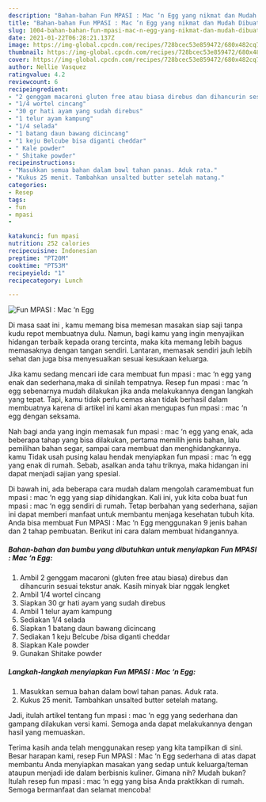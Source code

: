 ```yaml
---
description: "Bahan-bahan Fun MPASI : Mac ‘n Egg yang nikmat dan Mudah Dibuat"
title: "Bahan-bahan Fun MPASI : Mac ‘n Egg yang nikmat dan Mudah Dibuat"
slug: 1004-bahan-bahan-fun-mpasi-mac-n-egg-yang-nikmat-dan-mudah-dibuat
date: 2021-01-22T06:28:21.137Z
image: https://img-global.cpcdn.com/recipes/728bcec53e859472/680x482cq70/fun-mpasi-mac-n-egg-foto-resep-utama.jpg
thumbnail: https://img-global.cpcdn.com/recipes/728bcec53e859472/680x482cq70/fun-mpasi-mac-n-egg-foto-resep-utama.jpg
cover: https://img-global.cpcdn.com/recipes/728bcec53e859472/680x482cq70/fun-mpasi-mac-n-egg-foto-resep-utama.jpg
author: Nellie Vasquez
ratingvalue: 4.2
reviewcount: 6
recipeingredient:
- "2 genggam macaroni gluten free atau biasa direbus dan dihancurin sesuai tekstur anak Kasih minyak biar nggak lengket"
- "1/4 wortel cincang"
- "30 gr hati ayam yang sudah direbus"
- "1 telur ayam kampung"
- "1/4 selada"
- "1 batang daun bawang dicincang"
- "1 keju Belcube bisa diganti cheddar"
- " Kale powder"
- " Shitake powder"
recipeinstructions:
- "Masukkan semua bahan dalam bowl tahan panas. Aduk rata."
- "Kukus 25 menit. Tambahkan unsalted butter setelah matang."
categories:
- Resep
tags:
- fun
- mpasi
- 

katakunci: fun mpasi  
nutrition: 252 calories
recipecuisine: Indonesian
preptime: "PT20M"
cooktime: "PT53M"
recipeyield: "1"
recipecategory: Lunch

---
```



![Fun MPASI : Mac ‘n Egg](https://img-global.cpcdn.com/recipes/728bcec53e859472/680x482cq70/fun-mpasi-mac-n-egg-foto-resep-utama.jpg)

Di masa  saat ini , kamu memang bisa memesan masakan siap saji tanpa kudu repot membuatnya dulu. Namun, bagi kamu yang ingin menyajikan hidangan terbaik kepada orang tercinta, maka kita memang lebih bagus memasaknya dengan tangan sendiri. Lantaran, memasak sendiri jauh lebih sehat dan juga bisa menyesuaikan sesuai kesukaan keluarga.

Jika kamu sedang mencari ide cara membuat fun mpasi : mac ‘n egg yang enak dan sederhana,maka di sinilah tempatnya. Resep fun mpasi : mac ‘n egg  sebenarnya mudah dilakukan jika anda melakukannya dengan langkah yang tepat. Tapi, kamu tidak perlu cemas akan tidak berhasil dalam membuatnya 
karena di artikel ini kami akan mengupas fun mpasi : mac ‘n egg dengan seksama.  



Nah bagi anda yang ingin memasak fun mpasi : mac ‘n egg yang enak, ada beberapa tahap yang bisa dilakukan, pertama memilih jenis bahan, lalu pemilihan bahan segar, sampai cara membuat dan menghidangkannya. kamu Tidak usah pusing kalau hendak menyiapkan fun mpasi : mac ‘n egg yang enak di rumah. Sebab, asalkan anda  tahu triknya, maka hidangan ini dapat menjadi sajian yang spesial.

Di bawah ini, ada beberapa cara mudah dalam mengolah caramembuat fun mpasi : mac ‘n egg yang siap dihidangkan. Kali ini, yuk kita coba buat fun mpasi : mac ‘n egg sendiri di rumah. Tetap berbahan yang sederhana, sajian ini dapat memberi manfaat untuk membantu menjaga kesehatan tubuh kita. Anda bisa membuat Fun MPASI : Mac ‘n Egg menggunakan 9 jenis bahan dan 2 tahap pembuatan. Berikut ini cara dalam membuat hidangannya.

<!--inarticleads1-->

##### Bahan-bahan dan bumbu yang dibutuhkan untuk menyiapkan Fun MPASI : Mac ‘n Egg:

1. Ambil 2 genggam macaroni (gluten free atau biasa) direbus dan dihancurin sesuai tekstur anak. Kasih minyak biar nggak lengket
1. Ambil 1/4 wortel cincang
1. Siapkan 30 gr hati ayam yang sudah direbus
1. Ambil 1 telur ayam kampung
1. Sediakan 1/4 selada
1. Siapkan 1 batang daun bawang dicincang
1. Sediakan 1 keju Belcube /bisa diganti cheddar
1. Siapkan  Kale powder
1. Gunakan  Shitake powder




<!--inarticleads2-->

##### Langkah-langkah menyiapkan Fun MPASI : Mac ‘n Egg:

1. Masukkan semua bahan dalam bowl tahan panas. Aduk rata.
1. Kukus 25 menit. Tambahkan unsalted butter setelah matang.




Jadi, itulah artikel tentang  fun mpasi : mac ‘n egg  yang sederhana dan gampang dilakukan versi kami. Semoga anda dapat melakukannya dengan hasil yang memuaskan. 

Terima kasih anda telah menggunakan resep yang kita tampilkan di sini. Besar harapan kami, resep  Fun MPASI : Mac ‘n Egg sederhana di atas dapat membantu Anda menyiapkan masakan yang sedap untuk keluarga/teman ataupun menjadi ide dalam berbisnis kuliner. Gimana nih? Mudah bukan? Itulah resep fun mpasi : mac ‘n egg yang bisa Anda praktikkan di rumah. Semoga bermanfaat dan selamat mencoba!

